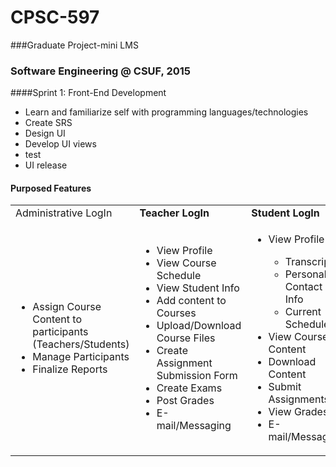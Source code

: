 # CPSC-597
###Graduate Project-mini LMS 
### Software Engineering @ CSUF, 2015

####Sprint 1: Front-End Development 
<ul>
  <li>Learn and familiarize self with programming languages/technologies</li>
  <li>Create SRS</li>
  <li>Design UI</li>
  <li>Develop UI views</li>
  <li>test</li>
  <li>UI release</li>
</ul>

#### Purposed Features 
<table>
	<tr>
		<td>
		Administrative LogIn
		</td>
		<td><strong>
		Teacher LogIn
		</strong>
		</td>
		<td><strong>
		Student LogIn
		</strong></td>
		<td><strong>
		System LogIn
		</strong></td>
	</tr>
	<tr>
		<td>
			<ul>
				<li> Assign Course Content to participants (Teachers/Students)</li>
				<li> Manage Participants</li>
				<li> Finalize Reports</li>
			</ul>
		</td>
		<td>
			<ul>
				<li> View Profile</li>
				<li> View Course Schedule</li>
				<li> View Student Info</li>
				<li> Add content to Courses</li>
				<li> Upload/Download Course Files</li>
				<li> Create Assignment Submission Form</li>
				<li> Create Exams</li>
				<li> Post Grades</li>
				<li> E-mail/Messaging</li>
			</ul>
		</td>
		<td>
			<ul>
				<li> View Profile</li>
					<ul>
						<li>Transcript</li>
						<li>Personal Contact Info</li>
						<li>Current Schedule</li>
					</ul>
				<li> View Course Content</li>
				<li> Download Content</li>
				<li> Submit Assignments</li>
				<li> View Grades</li>
				<li> E-mail/Messaging</li>
			</ul>
		</td>
		<td>
			<ul>
				<li> Course Content</li>
				<li> Upload/Download Capability</li>
				<li> User Authentication/Authorization</li>
				<li> Export Report</li>
				<li> Responsive</li>
				<li> User-friendly</li>
				<li> Dynamic</li>
				<li> Calendar Notification (optional)</li>
			</ul>
		</td>
	</tr>
	
</table>
